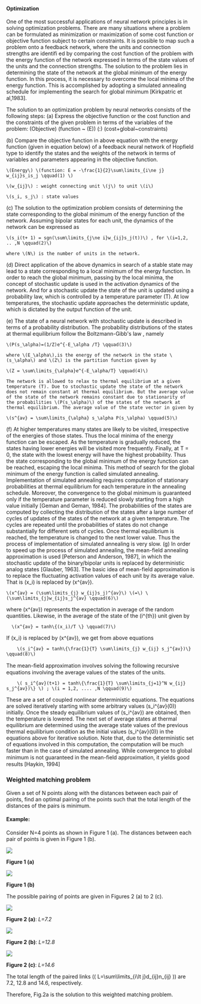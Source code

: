 #### Optimization
One of the most successful applications of neural network principles is in solving optimization problems. There are many situations where a problem can be formulated as minimization or maximization of some cost function or objective function subject to certain constraints. It is possible to map such a problem onto a feedback network,  where the units and connection strengths are identifi
ed by comparing the cost function of the problem with the energy function of the network expressed in terms of the state values of the units and the connection strengths. The solution to the problem lies in determining the state of the network at the global minimum of the energy function. In this process, it is necessary to overcome the local minima of the energy function. This is accomplished by adopting a simulated annealing schedule for implementing the search for global minimum [Kirkpatric et al,1983].

The solution to an optimization problem by neural networks consists of the following steps:
(a) Express the objective function or the cost function and the constraints of the given problem in terms of the variables of the problem:
    \(Objective\) \(function ~ (E)\) \(:\) \(cost+global~constraints\)

(b) Compare the objective function in above equation with the energy function (given in equation below) of a feedback neural network of Hopfield type to identify the states and the weights of the network in terms of variables and parameters appearing in the objective function.

    \(Energy\) \(function: E = -\frac{1}{2}\sum\limits_{i\ne j} w_{ij}s_is_j \qquad(1) \)

    \(w_{ij}\) : weight connecting unit \(j\) to unit \(i\)

    \(s_i, s_j\) : state values

(c) The solution to the optimization problem consists of determining the state corresponding to the global minimum of the energy function of the network. Assuming bipolar states for each unit, the dynamics of the network can be expressed as

    \(s_i(t+ 1) = sgn(\sum\limits_{j\ne i}w_{ij}s_j(t))\) , for \(i=1,2, .. ,N \qquad(2)\)

    where \(N\) is the number of units in the network.

(d) Direct application of the above dynamics in search of a stable state may lead to a state corresponding to a local minimum of the energy function. In order to reach the global minimum, passing by the local minima, the concept of stochastic update is used in the activation dynamics of the network. And for a stochastic update the state of the unit is updated using a probability law, which is controlled by a temperature parameter (T). At low temperatures, the stochastic update approaches the deterministic update, which is dictated by the output function of the unit.

(e) The state of a neural network with stochastic update is described in terms of a probability distribution. The probability distributions of the states at thermal equilibrium follow the Boltzmann-Gibb's law , namely

    \(P(s_\alpha)=(1/Z)e^{-E_\alpha /T} \qquad(3)\)

    where \(E_\alpha\),is the energy of the network in the state \(s_\alpha\) and \(Z\) is the partition function given by

    \(Z = \sum\limits_{\alpha}e^{-E_\alpha/T} \qquad(4)\)

    The network is allowed to relax to thermal equilibrium at a given temperature (T). Due to stochastic update the state of the network does not remain constant at thermal equilibrium. But the average value of the state of the network remains constant due to stationarity of the probabilities \(P(s_\alpha)\) of the states of the network at thermal equilibrium. The average value of the state vector in given by

    \(s^{av} = \sum\limits_{\alpha} s_\alpha P(s_\alpha) \qquad(5)\)

(f) At higher temperatures many states are likely to be visited, irrespective of the energies of those states. Thus the local minima of the energy function can be escaped. As the temperature is gradually reduced, the states having lower energies will be visited more frequently. Finally, at T = 0, the state with the lowest energy will have the highest probability. Thus the state corresponding to the global minimum of the energy function can be reached, escaping the local minima. This method of search for the global minimum of the energy function is called simulated annealing. Implementation of simulated annealing requires computation of stationary probabilities at thermal equilibrium for each temperature in the annealing schedule. Moreover, the convergence to the global minimum is guaranteed only if the temperature parameter is reduced slowly starting from a high value initially [Geman and Geman, 1984]. The probabilities of the states are computed by collecting the distribution of the states after a large number of cycles of updates of the states of the network at a given temperature. The cycles are repeated until the probabilities of states do not change substantially for different sets of cycles. Once thermal equilibrium is reached, the temperature is changed to the next lower value. Thus the process of implementation of simulated annealing is very slow.
(g) In order to speed up the process of simulated annealing, the mean-field annealing approximation is used [Peterson and Anderson, 1987], in which the stochastic update of the binary/bipolar units is replaced by deterministic analog states [Glauber, 1963]. The basic idea of mean-field approximation is to replace the fluctuating activation values of each unit by its average value. That is \(x_i\) is replaced by \(x^{av}\).

    \(x^{av} = (\sum\limits_{j} w_{ij}s_j)^{av}\) \(=\) \(\sum\limits_{j}w_{ij}s_j^{av} \qquad(6)\)


where \(x^{av}\) represents the expectation in average of the random quantities. Likewise, in the average of the state of the \(i^{th}\) unit given by

      \(x^{av} = tanh\{(x_i)/T \} \qquad(7)\)


If \(x_i\) is replaced by \(x^{av}\), we get from above equations


        \(s_i^{av} = tanh\{\frac{1}{T} \sum\limits_{j} w_{ij} s_j^{av})\} \qquad(8)\)


The mean-ﬁeld approximation involves solving the following recursive equations involving the average values of the states of the units.


        \( s_i^{av}(t+1) = tanh\{\frac{1}{T} \sum\limits_{j=1}^N w_{ij} s_j^{av})\} \) ; \(i = 1,2, .... ,N \qquad(9)\)


These are a set of coupled nonlinear deterministic equations. The equations are solved iteratively starting with some arbitrary values \(s_i^{av}(0)\) initially. Once the steady equilibrium values of \(s_i^{av}\) are obtained, then the temperature is lowered. The next set of average states at thermal equilibrium are determined using the average state values of the previous thermal equilibrium condition as the initial values \(s_i^{av}(0)\) in the equations above for iterative solution. Note that, due to the deterministic set of equations involved in this computation, the computation will be much faster than in the case of simulated annealing. While convergence to global minimum is not guaranteed in the mean-ﬁeld approximation, it yields good results [Haykin, 1994]


### Weighted matching problem

Given a set of N points along with the distances between each pair of points, find an optimal pairing of the points such that the total length of the distances of the pairs is minimum.

#### Example:

Consider N=4 points as shown in Figure 1 (a). The distances between each pair of points is given in Figure 1 (b).


<img src="images/sol1.png">


**Figure 1 (a)**


<img src="images/wgraph.png">



**Figure 1 (b)**

The possible pairing of points are given in Figures 2 (a) to 2 (c).


<img src="images/sol1.png">



**Figure 2 (a)**: *L=7.2*



<img src="images/sol2.png">



**Figure 2 (b)**: *L=12.8*


<img src="images/sol3.png">



**Figure 2 (c)**: *L=14.6*

The total length of the paired links (\( L=\sum\limits_{i\lt j}d_{ij}n_{ij} \)) are 7.2, 12.8 and 14.6, respectively.

Therefore, Fig.2a is the solution to this weighted matching problem.




